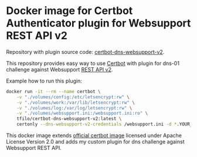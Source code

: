 # Docker image for Certbot Authenticator plugin for Websupport REST API v2

Repository with plugin source code: [certbot-dns-websupport-v2](https://github.com/tfilo/certbot-dns-websupport-v2).

This repository provides easy way to use [Certbot](https://certbot.eff.org/) with plugin for dns-01 challenge against Websupport [REST API v2](https://rest.websupport.sk/v2/docs).

Example how to run this plugin:

```BASH
docker run -it --rm --name certbot \
    -v "./volumes/config:/etc/letsencrypt:rw" \
    -v "./volumes/work:/var/lib/letsencrypt:rw" \
    -v "./volumes/log:/var/log/letsencrypt:rw" \
    -v "./volumes/websupport.ini:/websupport.ini:ro" \
    tfilo/certbot-dns-websupport-v2:latest \
    certonly --dns-websupport-v2-credentials /websupport.ini -d *.YOUR_DOMAIN.sk --authenticator dns-websupport-v2
```

This docker image extends [official certbot image](https://hub.docker.com/r/certbot/certbot) licensed under Apache License Version 2.0 and adds my custom plugin for dns challenge against Websupport REST API.